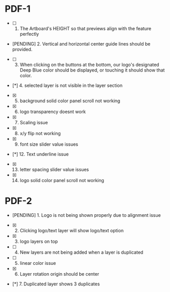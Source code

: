 # PDF-1
- [ ] 1. The Artboard's HEIGHT so that previews align with the feature perfectly
- [PENDING] 2. Vertical and horizontal center guide lines should be provided.
- [ ] 3. When clicking on the buttons at the bottom, our logo's designated Deep Blue color should be displayed, or touching it should show that color.
- [*] 4. selected layer is not visible in the layer section
- [x] 5. background solid color panel scroll not working
- [x] 6. logo transparency doesnt work
- [x] 7. Scaling issue
- [x] 8. x/y flip not working
- [x] 9. font size slider value issues
- [*] 12. Text underline issue
- [x] 13. letter spacing slider value issues
- [x] 14. logo solid color panel scroll not working

# PDF-2
- [PENDING] 1. Logo is not being shown properly due to alignment issue
- [x] 2. Clicking logo/text layer will show logo/text option
- [x] 3. logo layers on top
- [ ] 4. New layers are not being added when a layer is duplicated
- [ ] 5. linear color issue
- [x] 6. Layer rotation origin should be center
- [*] 7. Duplicated layer shows 3 duplicates
